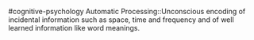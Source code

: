 #cognitive-psychology 
Automatic Processing::Unconscious encoding of incidental information such as space, time and frequency and of well learned information like word meanings.
<!--SR:!2024-04-09,2,230-->